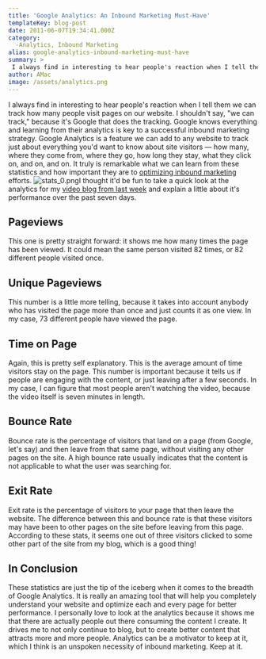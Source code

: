 ```yaml
---
title: 'Google Analytics: An Inbound Marketing Must-Have'
templateKey: blog-post
date: 2011-06-07T19:34:41.000Z
category: 
  -Analytics, Inbound Marketing
alias: google-analytics-inbound-marketing-must-have
summary: > 
 I always find in interesting to hear people's reaction when I tell them we can track how many people visit pages on our website. I shouldn't say, "we can track," because it's Google that does the tracking. Google knows everything and learning from their analytics is key to a successful inbound marketing strategy.
author: AMac
image: /assets/analytics.png
---
```


I always find in interesting to hear people's reaction when I tell them we can track how many people visit pages on our website. I shouldn't say, "we can track," because it's Google that does the tracking. Google knows everything and learning from their analytics is key to a successful inbound marketing strategy. Google Analytics is a feature we can add to any website to track just about everything you'd want to know about site visitors — how many, where they come from, where they go, how long they stay, what they click on, and on, and on. It truly is remarkable what we can learn from these statistics and how important they are to [optimizing inbound marketing](/how-it-works/optimize) efforts. ![stats_0.png](/assets/stats_0.png)I thought it'd be fun to take a quick look at the analytics for my [video blog from last week](/insights/photoshop-tutorial-3d-text-web-design-video) and explain a little about it's performance over the past seven days.

Pageviews
---------

This one is pretty straight forward: it shows me how many times the page has been viewed. It could mean the same person visited 82 times, or 82 different people visited once.

Unique Pageviews
----------------

This number is a little more telling, because it takes into account anybody who has visited the page more than once and just counts it as one view. In my case, 73 different people have viewed the page.

Time on Page
------------

Again, this is pretty self explanatory. This is the average amount of time visitors stay on the page. This number is important because it tells us if people are engaging with the content, or just leaving after a few seconds. In my case, I can figure that most people aren't watching the video, because the video itself is seven minutes in length.

Bounce Rate
-----------

Bounce rate is the percentage of visitors that land on a page (from Google, let's say) and then leave from that same page, without visiting any other pages on the site. A high bounce rate usually indicates that the content is not applicable to what the user was searching for.

Exit Rate
---------

Exit rate is the percentage of visitors to your page that then leave the website. The difference between this and bounce rate is that these visitors may have been to other pages on the site before leaving from this page. According to these stats, it seems one out of three visitors clicked to some other part of the site from my blog, which is a good thing!

In Conclusion
-------------

These statistics are just the tip of the iceberg when it comes to the breadth of Google Analytics. It is really an amazing tool that will help you completely understand your website and optimize each and every page for better performance. I personally love to look at the analytics because it shows me that there are actually people out there consuming the content I create. It drives me to not only continue to blog, but to create better content that attracts more and more people. Analytics can be a motivator to keep at it, which I think is an unspoken necessity of inbound marketing. Keep at it.